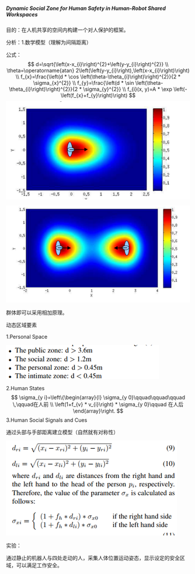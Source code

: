 ##### Dynamic Social Zone for Human Safety in Human-Robot Shared Workspaces

目的：在人机共享的空间内构建一个对人保护的框架。

分析：1.数学模型（理解为间隔距离）

公式：
$$
d=\sqrt{\left(x-x_{i}\right)^{2}+\left(y-y_{i}\right)^{2}} \\
\theta=\operatorname{atan} 2\left(\left(y-y_{i}\right),\left(x-x_{i}\right)\right) \\
f_{x}=\frac{\left(d * \cos \left(\theta-\theta_{i}\right)\right)^{2}}{2 * \sigma_{x}^{2}} \\
f_{y}=\frac{\left(d * \sin \left(\theta-\theta_{i}\right)\right)^{2}}{2 * \sigma_{y}^{2}} \\
f_{i}(x, y)=A * \exp \left(-\left(f_{x}+f_{y}\right)\right)
$$
![image-20220525170748382](https://raw.githubusercontent.com/Eircly/eric/main/image-20220525170748382.png)

![image-20220525170835397](https://raw.githubusercontent.com/Eircly/eric/main/image-20220525170835397.png)

群体即可以采用相加原理。

动态区域要素

1.Personal Space

![image-20220525201138135](https://raw.githubusercontent.com/Eircly/eric/main/image-20220525201138135.png)

2.Human States
$$
\sigma_{y i}=\left\{\begin{array}{l}
\sigma_{y 0}\qquad\qquad\qquad \,\qquad在人前 \\
\left(1+f_{v} * v_{i}\right) * \sigma_{y 0}\qquad 在人后
\end{array}\right.
$$
3.Human Social Signals and Cues

通过头部与手部距离建立模型（自然就有对称性）

![image-20220525202650003](https://raw.githubusercontent.com/Eircly/eric/main/image-20220525202650003.png)

实验：

通过静止的机器人与四处走动的人，采集人体位置运动姿态，显示设定的安全区域，可以满足工作安全。